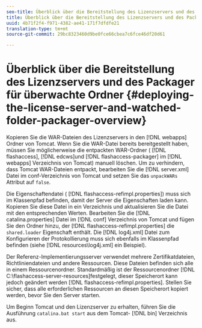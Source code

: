 ```yaml
---
seo-title: Überblick über die Bereitstellung des Lizenzservers und des Packager für überwachte Ordner
title: Überblick über die Bereitstellung des Lizenzservers und des Packager für überwachte Ordner
uuid: 4b71f2f4-f971-4382-ae41-171f7dfdfe21
translation-type: tm+mt
source-git-commit: 29bc8323460d9be0fce66cbea7c6fce46df20d61

---
```



# Überblick über die Bereitstellung des Lizenzservers und des Packager für überwachte Ordner {#deploying-the-license-server-and-watched-folder-packager-overview}

Kopieren Sie die WAR-Dateien des Lizenzservers in den [!DNL webapps] Ordner von Tomcat. Wenn Sie die WAR-Datei bereits bereitgestellt haben, müssen Sie möglicherweise die entpackten WAR-Ordner ( [!DNL flashaccess], [!DNL edcws]und [!DNL flashaccess-packager] im [!DNL webapps] Verzeichnis von Tomcat) manuell löschen. Um zu verhindern, dass Tomcat WAR-Dateien entpackt, bearbeiten Sie die [!DNL server.xml] Datei im conf-Verzeichnis von Tomcat und setzen Sie das `unpackWARs` Attribut auf `false`.

Die Eigenschaftendatei ( [!DNL flashaccess-refimpl.properties]) muss sich im Klassenpfad befinden, damit der Server die Eigenschaften laden kann. Kopieren Sie diese Datei in ein Verzeichnis und aktualisieren Sie die Datei mit den entsprechenden Werten. Bearbeiten Sie die [!DNL catalina.properties] Datei im [!DNL conf] Verzeichnis von Tomcat und fügen Sie den Ordner hinzu, der [!DNL flashaccess-refimpl.properties] die `shared.loader` Eigenschaft enthält. Die [!DNL log4j.xml] Datei zum Konfigurieren der Protokollierung muss sich ebenfalls im Klassenpfad befinden (siehe [!DNL resources\log4j.xml] ein Beispiel).

Der Referenz-Implementierungsserver verwendet mehrere Zertifikatdateien, Richtliniendateien und andere Ressourcen. Diese Dateien befinden sich alle in einem Ressourcenordner. Standardmäßig ist der Ressourcenordner [!DNL C:\flashaccess-server-resources]festgelegt, dieser Speicherort kann jedoch geändert werden [!DNL flashaccess-refimpl.properties]. Stellen Sie sicher, dass alle erforderlichen Ressourcen an diesen Speicherort kopiert werden, bevor Sie den Server starten.

Um Beginn Tomcat und den Lizenzserver zu erhalten, führen Sie die Ausführung `catalina.bat start` aus dem Tomcat- [!DNL bin] Verzeichnis aus.
